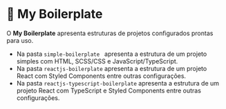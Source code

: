 # 🎲 My Boilerplate

O **My Boilerplate** apresenta estruturas de projetos configurados prontas para uso.

- Na pasta `simple-boilerplate ` apresenta a estrutura de um projeto simples com HTML, SCSS/CSS e JavaScript/TypeScript.
- Na pasta `reactjs-boilerplate` apresenta a estrutura de um projeto React com Styled Components entre outras configurações.
- Na pasta `reactjs-typescript-boilerplate` apresenta a estrutura de um projeto React com TypeScript e Styled Components entre outras configurações.
